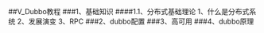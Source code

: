 
##V_Dubbo教程
###1、基础知识
####1.1、分布式基础理论
	1、什么是分布式系统
	2、发展演变
	3、RPC
###2、dubbo配置
###3、高可用
###4、dubbo原理